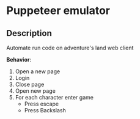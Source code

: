 # Puppeteer emulator

## Description

Automate run code on adventure's land web client

**Behavior**:

1. Open a new page
2. Login
3. Close page
4. Open new page
5. For each character enter game
   - Press escape
   - Press Backslash
